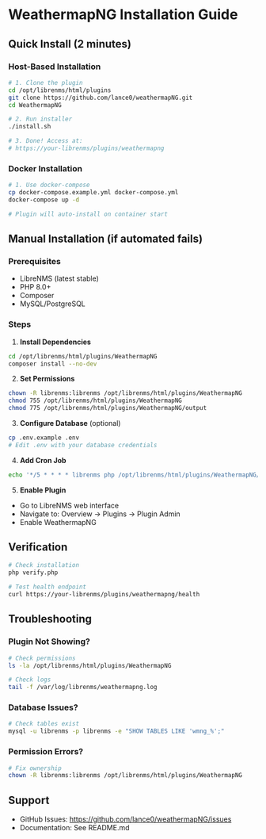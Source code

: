 # WeathermapNG Installation Guide

## Quick Install (2 minutes)

### Host-Based Installation

```bash
# 1. Clone the plugin
cd /opt/librenms/html/plugins
git clone https://github.com/lance0/weathermapNG.git
cd WeathermapNG

# 2. Run installer
./install.sh

# 3. Done! Access at:
# https://your-librenms/plugins/weathermapng
```

### Docker Installation

```bash
# 1. Use docker-compose
cp docker-compose.example.yml docker-compose.yml
docker-compose up -d

# Plugin will auto-install on container start
```

## Manual Installation (if automated fails)

### Prerequisites
- LibreNMS (latest stable)
- PHP 8.0+
- Composer
- MySQL/PostgreSQL

### Steps

1. **Install Dependencies**
```bash
cd /opt/librenms/html/plugins/WeathermapNG
composer install --no-dev
```

2. **Set Permissions**
```bash
chown -R librenms:librenms /opt/librenms/html/plugins/WeathermapNG
chmod 755 /opt/librenms/html/plugins/WeathermapNG
chmod 775 /opt/librenms/html/plugins/WeathermapNG/output
```

3. **Configure Database** (optional)
```bash
cp .env.example .env
# Edit .env with your database credentials
```

4. **Add Cron Job**
```bash
echo '*/5 * * * * librenms php /opt/librenms/html/plugins/WeathermapNG/bin/map-poller.php' >> /etc/cron.d/librenms
```

5. **Enable Plugin**
- Go to LibreNMS web interface
- Navigate to: Overview → Plugins → Plugin Admin
- Enable WeathermapNG

## Verification

```bash
# Check installation
php verify.php

# Test health endpoint
curl https://your-librenms/plugins/weathermapng/health
```

## Troubleshooting

### Plugin Not Showing?
```bash
# Check permissions
ls -la /opt/librenms/html/plugins/WeathermapNG

# Check logs
tail -f /var/log/librenms/weathermapng.log
```

### Database Issues?
```bash
# Check tables exist
mysql -u librenms -p librenms -e "SHOW TABLES LIKE 'wmng_%';"
```

### Permission Errors?
```bash
# Fix ownership
chown -R librenms:librenms /opt/librenms/html/plugins/WeathermapNG
```

## Support

- GitHub Issues: https://github.com/lance0/weathermapNG/issues
- Documentation: See README.md
